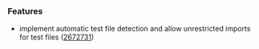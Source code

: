 ### Features

* implement automatic test file detection and allow unrestricted imports for test files ([2672731](https://github.com/andrewmolyuk/eslint-plugin-vue-modular/commit/2672731577cd6dc0a5deba5c16fefe2a04508064))
